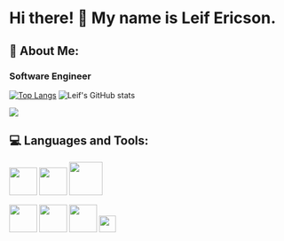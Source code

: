 # Hi there! 👋 My name is Leif Ericson.

<!--
**TheEyePatch/TheEyePatch** is a ✨ _special_ ✨ repository because its `README.md` (this file) appears on your GitHub profile.
-->

## :adult: About Me:
### Software Engineer

[![Top Langs](https://github-readme-stats.vercel.app/api/top-langs/?username=TheEyePatch&layout=compact)](https://github.com/anuraghazra/github-readme-stats)
![Leif's GitHub stats](https://github-readme-stats.vercel.app/api?username=TheEyePatch&show_icons=true&theme=highcontrast)

<img align="center" src="https://github-readme-streak-stats.herokuapp.com/?user=theeyepatch" />

## :computer: Languages and Tools:

<img src = "https://cdn.pixabay.com/photo/2015/04/23/17/41/javascript-736400_960_720.png" height = 'auto' width = '50px'> <img src = "https://upload.wikimedia.org/wikipedia/commons/thumb/7/73/Ruby_logo.svg/1024px-Ruby_logo.svg.png" height = 'auto' width = '50px'> <img src = "https://upload.wikimedia.org/wikipedia/commons/thumb/6/62/Ruby_On_Rails_Logo.svg/1200px-Ruby_On_Rails_Logo.svg.png" height = 'auto' width = '60px'>

<img src = "https://upload.wikimedia.org/wikipedia/commons/thumb/a/a7/React-icon.svg/1280px-React-icon.svg.png" height = 'auto' width = '50px'> <img src= "https://user-images.githubusercontent.com/76772310/181863908-bab8ac25-c5a6-4127-bf96-d34eaad306f0.png" width="50" > <img src='https://user-images.githubusercontent.com/76772310/181864184-18f6f296-b985-4af3-87ca-777e7c432fdf.png' width='50' > <img src = 'https://git-scm.com/images/logos/downloads/Git-Icon-1788C.png' width = '30px'>

